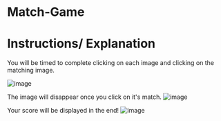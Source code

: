 # Match-Game

# Instructions/ Explanation

You will be timed to complete clicking on each image and clicking on the matching image. 

![image](https://user-images.githubusercontent.com/79115388/130551338-232d4aa2-95b9-4391-a505-5222678cb8b7.png)

The image will disappear once you click on it's match.
![image](https://user-images.githubusercontent.com/79115388/130551367-5ab1ad98-867a-46c4-89ce-af9e3792afed.png)

Your score will be displayed in the end!
![image](https://user-images.githubusercontent.com/79115388/130551388-2d008980-2103-46b3-a363-3fffe7e65e84.png)

